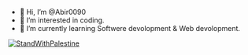 - 👋 Hi, I’m @Abir0090
- 👀 I’m interested in coding.
- 🌱 I’m currently learning Softwere devolopment & Web devolopment.


[![StandWithPalestine](https://raw.githubusercontent.com/Safouene1/support-palestine-banner/master/StandWithPalestine.svg)](https://github.com/Safouene1/support-palestine-banner/blob/master/Markdown-pages/Support.md)
